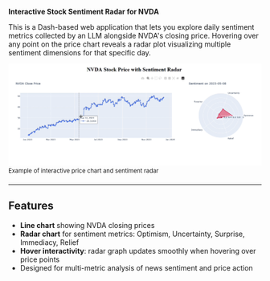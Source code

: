 **Interactive Stock Sentiment Radar for NVDA**

This is a Dash-based web application that lets you explore daily sentiment metrics collected by an LLM alongside NVDA's closing price. Hovering over any point on the price chart reveals a radar plot visualizing multiple sentiment dimensions for that specific day.

![Screenshot](data/nvda_graph.png)  
<sup>Example of interactive price chart and sentiment radar</sup>

---

## Features

-  **Line chart** showing NVDA closing prices
-  **Radar chart** for sentiment metrics: Optimism, Uncertainty, Surprise, Immediacy, Relief
-  **Hover interactivity**: radar graph updates smoothly when hovering over price points
-  Designed for multi-metric analysis of news sentiment and price action
